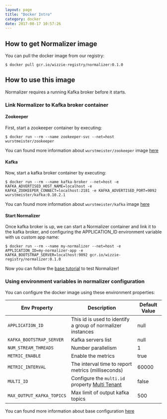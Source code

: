 ```yaml
---
layout: page
title: "Docker Intro"
category: docker
date: 2017-08-17 10:57:26
---
```


## How to get Normalizer image
You can pull the docker image from our registry:
```
$ docker pull gcr.io/wizzie-registry/normalizer:0.1.0
```

## How to use this image

Normalizer requires a running Kafka broker before it starts.
### Link Normalizer to Kafka broker container

#### Zookeeper

First, start a zookeeper container by executing:

```
$ docker run --rm --name zookeeper-svc --net=host wurstmeister/zookeeper
```

You can found more information about `wurstmeister/zookeeper` image [here](https://hub.docker.com/r/wurstmeister/zookeeper)

#### Kafka
Now, start a kafka broker container by executing:

```
$ docker run --rm --name kafka-broker --net=host -e KAFKA_ADVERTISED_HOST_NAME=localhost -e KAFKA_ZOOKEEPER_CONNECT=localhost:2181 -e KAFKA_ADVERTISED_PORT=9092 wurstmeister/kafka:0.10.2.1
```
You can found more information about `wurstmeister/kafka` image [here](https://hub.docker.com/r/wurstmeister/kafka)

#### Start Normalizer

Once kafka broker is up, we can start a Normalizer container and link it to the kafka broker, and configuring the APPLICATION_ID environment variable with us custom app name:

```
$ docker run --rm --name my-normalizer --net=host -e APPLICATION_ID=my-normalizer-app -e KAFKA_BOOTSTRAP_SERVER=localhost:9092 gcr.io/wizzie-registry/normalizer:0.1.0
```
Now you can follow the [base tutorial](http://www.wizzie.io/normalizer/getting/getting-started.html) to test Normalizer!

### Using environment variables in normalizer configuration

You can configure the docker image using these environment properties:

| Env Property   |      Description      |  Default Value |
|----------|---------------|-------|
| `APPLICATION_ID` |  This id is used to identify a group of normalizer instances | null |
| `KAFKA_BOOTSTRAP_SERVER` |  Kafka servers list | null |
| `NUM_STREAM_THREADS` |  Number parallelism | 1|
| `METRIC_ENABLE` | Enable the metrics |  true  |
| `METRIC_INTERVAL`|The interval time to report metrics (milliseconds) | 60000 |
| `MULTI_ID`| Configure the `multi.id` property [Multi Tenant](http://www.wizzie.io/normalizer/conf/multi-tenant.html) | false |
| `MAX_OUTPUT_KAFKA_TOPICS`| Max limit of output kafka topics | 500 |

You can found more information about base configuration [here](http://www.wizzie.io/normalizer/conf/base-configuration.html)